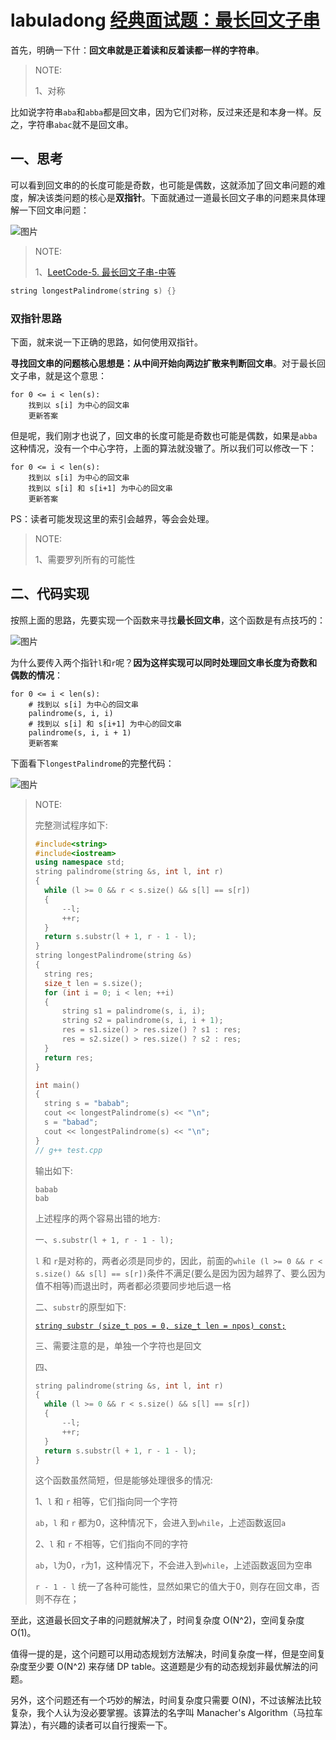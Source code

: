 # labuladong [经典面试题：最长回文子串](https://mp.weixin.qq.com/s/ux6VSWAPwgOS32xlScr2kQ)

首先，明确一下什：**回文串就是正着读和反着读都一样的字符串**。

> NOTE: 
>
> 1、对称

比如说字符串`aba`和`abba`都是回文串，因为它们对称，反过来还是和本身一样。反之，字符串`abac`就不是回文串。

## 一、思考

可以看到回文串的的长度可能是奇数，也可能是偶数，这就添加了回文串问题的难度，解决该类问题的核心是**双指针**。下面就通过一道最长回文子串的问题来具体理解一下回文串问题：

![图片](https://mmbiz.qpic.cn/mmbiz_png/map09icNxZ4lLwdm05DtOeOPia4eSQF3HJWKPuI6XXSumtytXXkvgQPwO1szjiaWicF84yMiaIwmFyRic4RmocZz3qvw/640?wx_fmt=png&tp=webp&wxfrom=5&wx_lazy=1&wx_co=1)

> NOTE: 
>
> 1、[LeetCode-5. 最长回文子串-中等](https://leetcode.cn/problems/longest-palindromic-substring/)



```c++
string longestPalindrome(string s) {}
```

### 双指针思路

下面，就来说一下正确的思路，如何使用双指针。

**寻找回文串的问题核心思想是：从中间开始向两边扩散来判断回文串**。对于最长回文子串，就是这个意思：

```pseudocode
for 0 <= i < len(s):
    找到以 s[i] 为中心的回文串
    更新答案
```

但是呢，我们刚才也说了，回文串的长度可能是奇数也可能是偶数，如果是`abba`这种情况，没有一个中心字符，上面的算法就没辙了。所以我们可以修改一下：

```pseudocode
for 0 <= i < len(s):
    找到以 s[i] 为中心的回文串
    找到以 s[i] 和 s[i+1] 为中心的回文串
    更新答案
```

PS：读者可能发现这里的索引会越界，等会会处理。

> NOTE: 
>
> 1、需要罗列所有的可能性

## 二、代码实现

按照上面的思路，先要实现一个函数来寻找**最长回文串**，这个函数是有点技巧的：

![图片](https://mmbiz.qpic.cn/mmbiz_png/map09icNxZ4lLwdm05DtOeOPia4eSQF3HJ35jOicswr8BxewicbXvjKK3tpERQqORIqmJwddx7AXwxhjDm4QBicUoQw/640?wx_fmt=png&tp=webp&wxfrom=5&wx_lazy=1&wx_co=1)





为什么要传入两个指针`l`和`r`呢？**因为这样实现可以同时处理回文串长度为奇数和偶数的情况**：

```pseudocode
for 0 <= i < len(s):
    # 找到以 s[i] 为中心的回文串
    palindrome(s, i, i)
    # 找到以 s[i] 和 s[i+1] 为中心的回文串
    palindrome(s, i, i + 1)
    更新答案
```

下面看下`longestPalindrome`的完整代码：

![图片](https://mmbiz.qpic.cn/mmbiz_png/map09icNxZ4lLwdm05DtOeOPia4eSQF3HJrMaOf73LSz2lXRQZ6kNWibG1ugxn3JH2IzXaMF8etna8F7BLF48iamiag/640?wx_fmt=png&tp=webp&wxfrom=5&wx_lazy=1&wx_co=1)



> NOTE: 
>
> 完整测试程序如下:
>
> ```C++
> #include<string>
> #include<iostream>
> using namespace std;
> string palindrome(string &s, int l, int r)
> {
> 	while (l >= 0 && r < s.size() && s[l] == s[r])
> 	{
> 		--l;
> 		++r;
> 	}
> 	return s.substr(l + 1, r - 1 - l);
> }
> string longestPalindrome(string &s)
> {
> 	string res;
> 	size_t len = s.size();
> 	for (int i = 0; i < len; ++i)
> 	{
> 		string s1 = palindrome(s, i, i);
> 		string s2 = palindrome(s, i, i + 1);
> 		res = s1.size() > res.size() ? s1 : res;
> 		res = s2.size() > res.size() ? s2 : res;
> 	}
> 	return res;
> }
> 
> int main()
> {
> 	string s = "babab";
> 	cout << longestPalindrome(s) << "\n";
> 	s = "babad";
> 	cout << longestPalindrome(s) << "\n";
> }
> // g++ test.cpp
> ```
>
> 输出如下:
>
> ```
> babab
> bab
> ```
>
> 上述程序的两个容易出错的地方:
>
> 一、`s.substr(l + 1, r - 1 - l);`
>
> `l` 和 `r`是对称的，两者必须是同步的，因此，前面的`while (l >= 0 && r < s.size() && s[l] == s[r])`条件不满足(要么是因为因为越界了、要么因为值不相等)而退出时，两者都必须要同步地后退一格
>
> 二、`substr`的原型如下:
>
> [`string substr (size_t pos = 0, size_t len = npos) const;`](https://www.cplusplus.com/reference/string/string/substr/) 
>
> 三、需要注意的是，单独一个字符也是回文
>
> 四、
>
> ```c++
> string palindrome(string &s, int l, int r)
> {
> 	while (l >= 0 && r < s.size() && s[l] == s[r])
> 	{
> 		--l;
> 		++r;
> 	}
> 	return s.substr(l + 1, r - 1 - l);
> }
> ```
>
> 
>
> 这个函数虽然简短，但是能够处理很多的情况:
>
> 1、`l` 和 `r` 相等，它们指向同一个字符
>
> `ab`，`l` 和 `r` 都为0，这种情况下，会进入到`while`，上述函数返回`a`
>
> 2、`l` 和 `r` 不相等，它们指向不同的字符
>
> `ab`，`l`为0，`r`为1，这种情况下，不会进入到`while`，上述函数返回为空串
>
> 
>
> `r - 1 - l` 统一了各种可能性，显然如果它的值大于0，则存在回文串，否则不存在；
>
> 

至此，这道最长回文子串的问题就解决了，时间复杂度 O(N^2)，空间复杂度 O(1)。

值得一提的是，这个问题可以用动态规划方法解决，时间复杂度一样，但是空间复杂度至少要 O(N^2) 来存储 DP table。这道题是少有的动态规划非最优解法的问题。

另外，这个问题还有一个巧妙的解法，时间复杂度只需要 O(N)，不过该解法比较复杂，我个人认为没必要掌握。该算法的名字叫 Manacher's Algorithm（马拉车算法），有兴趣的读者可以自行搜索一下。